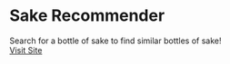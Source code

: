 # Sake Recommender
Search for a bottle of sake to find similar bottles of sake!<br/>
[Visit Site](https://sakerecommenderapp-vgvuecw4xxoneakshuhpwu.streamlit.app/)

